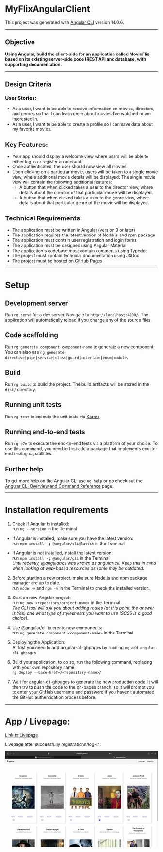 # MyFlixAngularClient

This project was generated with [Angular CLI](https://github.com/angular/angular-cli) version 14.0.6.

---

## Objective

**Using Angular, build the client-side for an application called MovieFlix based on its existing server-side code (REST API and database, with supporting documentation.**

---

## Design Criteria

### User Stories:

- As a user, I want to be able to receive information on movies, directors, and genres so that I can learn more about movies I’ve watched or am interested in.
- As a user, I want to be able to create a profile so I can save data about my favorite movies.

## Key Features:

- Your app should display a welcome view where users will be able to either log in or register an account.
- Once authenticated, the user should now view all movies.
- Upon clicking on a particular movie, users will be taken to a single movie view, where additional movie details will be displayed. The single movie view will contain the following additional features:<br/>
  - A button that when clicked takes a user to the director view, where details about the director of that particular movie will be displayed.
  - A button that when clicked takes a user to the genre view, where details about that particular genre of the movie will be displayed.

## Technical Requirements:

- The application must be written in Angular (version 9 or later)
- The application requires the latest version of Node.js and npm package
- The application must contain user registration and login forms
- The application must be designed using Angular Material
- The application's codebase must contain comments using Typedoc
- The project must contain technical documentation using JSDoc
- The project must be hosted on GitHub Pages

---

# Setup

## Development server

Run `ng serve` for a dev server. Navigate to `http://localhost:4200/`. The application will automatically reload if you change any of the source files.

## Code scaffolding

Run `ng generate component component-name` to generate a new component. You can also use `ng generate directive|pipe|service|class|guard|interface|enum|module`.

## Build

Run `ng build` to build the project. The build artifacts will be stored in the `dist/` directory.

## Running unit tests

Run `ng test` to execute the unit tests via [Karma](https://karma-runner.github.io).

## Running end-to-end tests

Run `ng e2e` to execute the end-to-end tests via a platform of your choice. To use this command, you need to first add a package that implements end-to-end testing capabilities.

## Further help

To get more help on the Angular CLI use `ng help` or go check out the [Angular CLI Overview and Command Reference](https://angular.io/cli) page.

---

# Installation requirements

1. Check if Angular is installed:<br/>
   run `ng --version` in the Terminal<br/>

- If Angular is installed, make sure you have the latest version:<br/>
  run `npm install -g @angular/cli@latest` in the Terminal<br/>

- If Angular is not installed, install the latest version:<br/>
  run `npm install -g @angular/cli` in the Terminal<br/>
  _Until recently, @angular/cli was known as angular-cli. Keep this in mind when looking at web-based resources as some may be outdated._

2. Before starting a new project, make sure Node.js and npm package manager are up to date.<br/>
   run `node -v` and `npm -v` in the Terminal to check the installed version.

3. Start an new Angular project:<br/>
   run `ng new <reposetory/project-name>` in the Terminal<br/>
   _The CLI tool will ask you about adding routes (at this point, the answer is Yes) and what type of stylesheets you want to use (SCSS is a good choice)._

4. Use @angular/cli to create new components:<br/>
   run `ng generate component <component-name>` in the Terminal

5. Deploying the Application:<br/>
   At frist you need to add angular-cli-ghpages by running `ng add angular-cli-ghpages`

6. Build your application, to do so, run the following command, replacing <repository-name> with your own repository name:<br/>
   `ng deploy --base-href=/<repository-name>/`

7. Wait for angular-cli-ghpages to generate the new production code. It will then try to push the code to the gh-pages branch, so it will prompt you to enter your GitHub username and password if you haven't automated the GitHub authentication process before.

---

# App / Livepage:

[Link to Livepage](https://aneri3112.github.io/myFlix-Angular-client/welcome)

Livepage after successfully registrationn/log-in:

![Livepage](./src/img/app_sc.png)